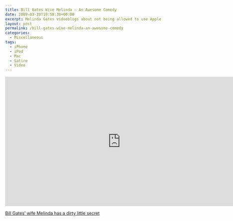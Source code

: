 ```yaml
---
title: Bill Gates Wive Melinda — An Awesome Comedy
date: 2009-03-20T19:59:30+00:00
excerpt: Melinda Gates videoblogs about not being allowed to use Apple devices.
layout: post
permalink: /bill-gates-wive-melinda-an-awesome-comedy
categories:
  - Miscellaneous
tags:
  - iPhone
  - iPod
  - Mac
  - Satire
  - Video
---
```

<iframe src="https://www.funnyordie.com/embed/c010c101ac" width="740" height="416" frameborder="0"></iframe>

[Bill Gates’ wife Melinda has a dirty little secret](https://www.funnyordie.com/videos/c010c101ac/bill-gate-s-wife-melinda-has-a-dirty-little-secret)